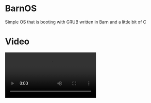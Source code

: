 # BarnOS
Simple OS that is booting with GRUB written in Barn and a little bit of C
# Video
![](./2023-03-17_16-04-00(1).mp4)

